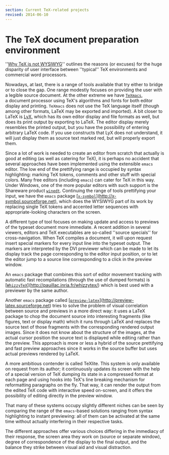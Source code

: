 ```yaml
---
section: Current TeX-related projects
revised: 2014-06-10
---
```

# The TeX document preparation environment

''[Why TeX is not WYSIWYG](FAQ-notWYSIWYG.md)''
outlines the reasons (or excuses) for the huge disparity of user
interface between ''typical'' TeX environments and commercial word
processors.

Nowadays, at last, there is a range of tools available that try either
to bridge or to close the gap.  One range modestly focuses on
providing the user with a legible source document.  At the other
extreme we have [`TeXmacs`](http://www.texmacs.org),
a&nbsp;document processor using
TeX's algorithms and fonts for both editor display and printing.
`TeXmacs` does not use the TeX
language itself (though among other formats, LaTeX may be exported
and imported).  A bit closer to LaTeX is
[LyX](http://www.lyx.org/), which has its own
editor display and file formats as well, but does its print output by
exporting to LaTeX.  The editor display merely resembles the
printed output, but you have the possibility of entering arbitrary
LaTeX code.  If you use constructs that LyX does not
understand, it will just display them as source text marked red, but
will properly export them.

Since a lot of work is needed to create an editor from scratch that
actually is good at editing (as well as catering for TeX), it is
perhaps no accident that several approaches have been implemented
using the extensible `emacs` editor.  The low end of the
prettifying range is occupied by syntax highlighting: marking TeX
tokens, comments and other stuff with special colors.
Many free editors (including `emacs`) can cater for TeX in
this way.  Under Windows, one of the more popular editors with such
support is the
Shareware product [`winedt`](http://www.winedt.com/).
Continuing the range of
tools prettifying your input, we have the `emacs` package
[[`x-symbol`](https://ctan.org/pkg/x-symbol)](http://x-symbol.sourceforge.net), which does
the WYSIWYG part of its work by replacing single TeX tokens and
accented letter sequences with appropriate-looking characters on the
screen.

A different type of tool focuses on making update and access to
previews of the typeset document more immediate.  A recent addition
in several viewers, editors and TeX executables are so-called
''source specials'' for cross-navigation.  When TeX compiles a
document, it will upon request insert special markers for every input
line into the typeset output.  The markers are interpreted by the DVI
previewer which can be made to let its display track the page
corresponding to the editor input position, or to let the editor jump
to a source line corresponding to a click in the preview window.

An `emacs` package that combines this sort of editor movement
tracking with automatic fast recompilations (through the use of dumped
formats) is
[[`WhizzyTeX`](https://ctan.org/pkg/WhizzyTeX)](http://pauillac.inria.fr/whizzytex/)
 which is best used with a previewer by the
same author.

Another `emacs` package called
[[`preview-latex`](https://ctan.org/pkg/preview-latex)](http://preview-latex.sourceforge.net)
tries to solve
the problem of visual correlation between source and previews in a
more direct way: it uses a LaTeX package to chop the document source
into interesting fragments (like figures, text or display math) which
it runs through LaTeX and replaces the source text of those
fragments with the corresponding rendered output images.  Since it
does not know about the structure of the images, at the actual cursor
position the source text is displayed while editing rather than the
preview.  This approach is more or less a hybrid of the source
prettifying and fast preview approaches since it works in the source
buffer but uses actual previews rendered by LaTeX.

A more ambitious contender is called TeXlite.  This
system is only available on request from its author;
it continuously updates its screen with the help of a special version
of TeX dumping its state in a compressed format at each page and
using hooks into TeX's line breaking mechanism for reformatting
paragraphs on the fly.  That way, it can render the output from the
edited TeX code with interactive speed on-screen, and it offers the
possibility of editing directly in the preview window.

That many of these systems occupy slightly different niches can be
seen by comparing the range of the
`emacs`-based solutions ranging from syntax highlighting to instant
previewing: all of them can be activated at the same time without
actually interfering in their respective tasks.

The different approaches offer various choices differing in the
immediacy of their response, the screen area they work on (source or
separate window), degree of correspondence of the display to the final
output, and the balance they strike between visual aid and visual
distraction.

